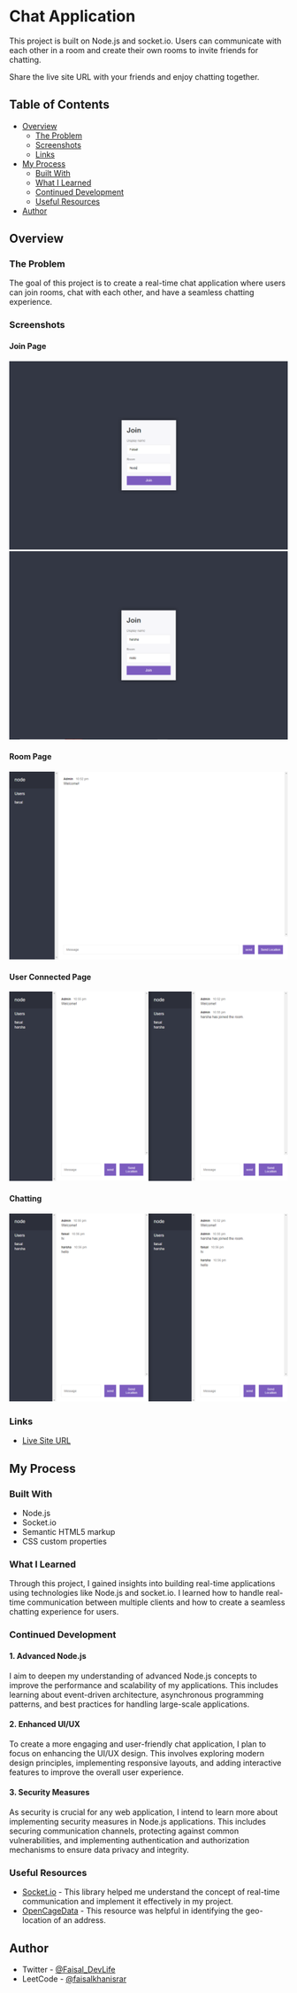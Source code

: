 # Chat Application

This project is built on Node.js and socket.io. Users can communicate with each other in a room and create their own rooms to invite friends for chatting.

Share the live site URL with your friends and enjoy chatting together.

## Table of Contents

- [Overview](#overview)
  - [The Problem](#the-problem)
  - [Screenshots](#screenshots)
  - [Links](#links)
- [My Process](#my-process)
  - [Built With](#built-with)
  - [What I Learned](#what-i-learned)
  - [Continued Development](#continued-development)
  - [Useful Resources](#useful-resources)
- [Author](#author)

## Overview

### The Problem

The goal of this project is to create a real-time chat application where users can join rooms, chat with each other, and have a seamless chatting experience.

### Screenshots

#### Join Page 
![Join Page for User One](public/img/user-one-join-page.png)![Join Page for User Two](public/img/user-two-join-page.png)

#### Room Page
![Room Page](public/img/chat-page.png)

#### User Connected Page
![User Connected Page](public/img/user-connected-page.png)

#### Chatting
![Chatting Page](public/img/message-page.png)

### Links

- <a href="https://chat-app-1yjb.onrender.com/" target="_blank">Live Site URL</a>

## My Process

### Built With

- Node.js
- Socket.io
- Semantic HTML5 markup
- CSS custom properties

### What I Learned

Through this project, I gained insights into building real-time applications using technologies like Node.js and socket.io. I learned how to handle real-time communication between multiple clients and how to create a seamless chatting experience for users.

### Continued Development

#### 1. Advanced Node.js

I aim to deepen my understanding of advanced Node.js concepts to improve the performance and scalability of my applications. This includes learning about event-driven architecture, asynchronous programming patterns, and best practices for handling large-scale applications.

#### 2. Enhanced UI/UX

To create a more engaging and user-friendly chat application, I plan to focus on enhancing the UI/UX design. This involves exploring modern design principles, implementing responsive layouts, and adding interactive features to improve the overall user experience.

#### 3. Security Measures

As security is crucial for any web application, I intend to learn more about implementing security measures in Node.js applications. This includes securing communication channels, protecting against common vulnerabilities, and implementing authentication and authorization mechanisms to ensure data privacy and integrity.

### Useful Resources

- [Socket.io](https://socket.io/) - This library helped me understand the concept of real-time communication and implement it effectively in my project.
- [OpenCageData](https://opencagedata.com/) - This resource was helpful in identifying the geo-location of an address.

## Author

- Twitter - [@Faisal_DevLife](https://twitter.com/Faisal_DevLife)
- LeetCode - [@faisalkhanisrar](https://leetcode.com/faisalkhanisrar/)

